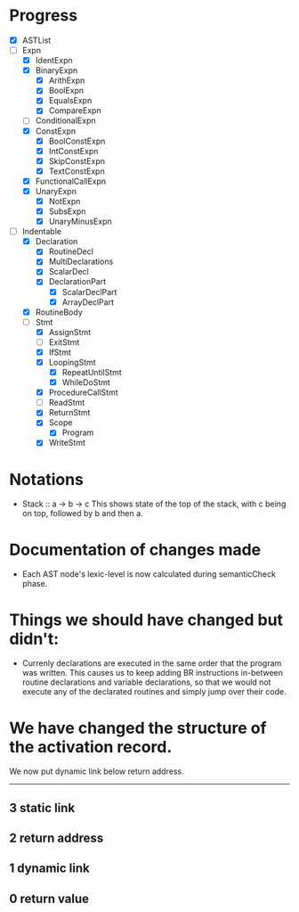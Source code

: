 # Progress

* [x] ASTList
* [ ] Expn
	* [x] IdentExpn
	* [x] BinaryExpn
		* [x] ArithExpn
		* [x] BoolExpn
		* [x] EqualsExpn
		* [x] CompareExpn
	* [ ] ConditionalExpn
	* [x] ConstExpn
		* [x] BoolConstExpn
		* [x] IntConstExpn
		* [x] SkipConstExpn
		* [x] TextConstExpn
	* [x] FunctionalCallExpn
	* [x] UnaryExpn
		* [x] NotExpn
		* [x] SubsExpn
		* [x] UnaryMinusExpn
* [ ] Indentable
	* [x] Declaration
		* [x] RoutineDecl
		* [x] MultiDeclarations
		* [x] ScalarDecl
		* [x] DeclarationPart
			* [x] ScalarDeclPart
			* [x] ArrayDeclPart
	* [x] RoutineBody
	* [ ] Stmt
		* [x] AssignStmt
		* [ ] ExitStmt
		* [x] IfStmt
		* [x] LoopingStmt
			* [x] RepeatUntilStmt
			* [x] WhileDoStmt
		* [x] ProcedureCallStmt
		* [ ] ReadStmt
		* [x] ReturnStmt
		* [x] Scope
			* [x] Program
		* [x] WriteStmt

# Notations
- Stack :: a -> b -> c
  This shows state of the top of the stack, with c being on top, followed by b and then a.

# Documentation of changes made

- Each AST node's lexic-level is now calculated during semanticCheck phase.

# Things we should have changed but didn't:
- Currenly declarations are executed in the same order that the program was written.
  This causes us to keep adding BR instructions in-between routine declarations and variable declarations, so that we would not execute any of the declarated routines and simply jump over their code.

# We have changed the structure of the activation record.
 
 We now put dynamic link below return address.

 -----------------
 3 static link
 -----------------
 2 return address
 -----------------
 1 dynamic link
 -----------------
 0 return value
 -----------------
